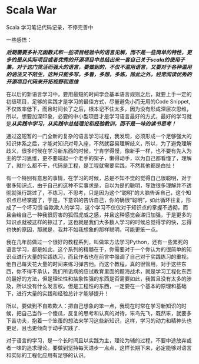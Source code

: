 # Scala War


Scala 学习笔记代码记录，不停完善中


一些感悟：

***后期需要多补充函数式和一些项目经验中的语言见解，而不是一些简单的特性，更多的是从实际项目或者优秀的开源项目中总结出来一套自己关于scala的使用子集，对于这门灵活而强大的语言，要做到的，不仅不滥用语言，又要对于各种滥用的语法又不陌生，这种只能多写，多看，多想，多练，除此之外，经常阅读优秀的开源项目代码来开拓视野和思维***


在以后的新语言学习中，要用最短的时间学会基本语言规则之后，就要上手一定的初级项目，足够的实践才是学习的最佳方式，尽量避免小而无用的Code Snippet,不仅效率低下，而且时间长了之后，根本记不住太多，因为没有形成深层次思维，所以，想要加深印象，必要的中小型项目才是学习语言最好的方式，最好的学习就是***从实践中学习，从实践中总结理论和经验教训，而不是一味的读书思考！***


通过这短暂的一门全新的复杂的语言学习过程，我发现，必须形成一个足够强大的知识体系之后，才能对知识对号入座，不然就容易理解歧义，所以，为了避免理解歧义，很多时候在学习新东西的时候，宁肯学得慢，像新手一样，也不要有先入为主的学习思维，更不要端起一个老手的架子，懒得动手，以为自己都看懂了，理解了，就什么都不干，代码是工程，是工程就需要实践，不然其他都是白扯！

有一个特别有意思的事情，在学习的时候，总是不知不觉的觉得自己很聪明，对于很多知识点，由于自己的这种不实事求是，自以为是的聪明，导致很多理解并不透彻就强行跳过了，不练习，不思考，只是因为这个“聪明”的大脑告诉自己，这个知识点已经掌握了，于是，下意识的告诉自己，你的确很“聪明”，如此循环往复，形成了一个坏习惯:自欺欺人的学习，这个学习不仅仅对于知识点的掌握不透彻，而且会给自己一种我很厉害的狐假虎威之感，并且这种感觉会递归加强，于是更多的知识点就被这样的掠过了，这也就是我们大多数人学习的时候总觉得学的快，忘得也快的原因，那就是，我并不如我想象的那样聪明，可能更笨一点。

我在几年前做过一个很好的教程系列，叫做笨方法学习Python，还有一些累死的语言学习，都是如此，这个系列的精髓在于，你需要对于一个你认为的很简单的知识点进行大量的实践练习，而且作者也在前言中强调了自己对于实践练习的重视，他自己每天花大量的时间来练习弹吉他。而这个教程，真的很管用，对于这些东西，你不得不承认，我们所诟病的应试教育里面的题海战术，就是学习工程化东西的最好的方法，但是理论性和抽象性强的东西是否需要如此，我暂且没有太多的涉及，所以没有什么发言权。但是工程性的东西，一定要在一个基本的原理和基础下，进行大量的实践和经验总计才能够提升！

所以，要做到不自欺欺人：把自己想象的笨一点，我现在时常在学习新知识的时候，把自己当作一个傻瓜，反复的思考和认真的对待，笨鸟先飞，既然笨，就要多下苦功夫，抱着一个笨蛋的想法来学习这些新知识，这样，学习的动力和精神头也更足，且也更倾向于动手实践了.

对于语言的学习，是一个长时间且以实践为主，理论为辅的过程，不要中途放弃或者一味的追求理论。要做到坚持每天进步一点点，这样长期下来，必定能够对语言和实际的工程化应用有足够的认识。
